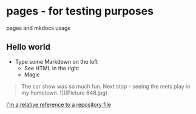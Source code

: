 # pages - for testing purposes
pages and mkdocs usage
## Hello world
- Type some Markdown on the left
  - See HTML in the right
  - Magic

> The car show was so much fun. Next stop - seeing the mets play in my hometown.
![](Picture 648.jpg)

[I'm a relative reference to a repository file](Test)
